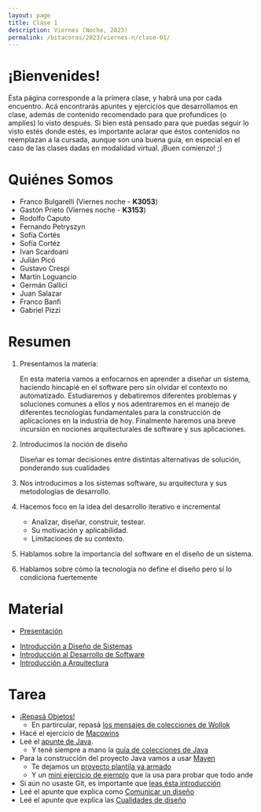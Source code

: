 ```yaml
---
layout: page
title: Clase 1
description: Viernes (Noche, 2023)
permalink: /bitacoras/2023/viernes-n/clase-01/
---
```


# **¡Bienvenides!**

Ésta página corresponde a la primera clase, y habrá una por cada encuentro. Acá encontrarás apuntes y ejercicios que desarrollamos en clase, además de contenido recomendado para que profundices (o amplíes) lo visto después.
Si bien está pensado para que puedas seguir lo visto estés donde estés, es importante aclarar que éstos contenidos no reemplazan a la cursada, aunque son una buena guía, en especial en el caso de las clases dadas en modalidad virtual.
¡Buen comienzo! ;)

# Quiénes Somos

* Franco Bulgarelli (Viernes noche - **K3053**)
* Gastón Prieto (Viernes noche - **K3153**)
* Rodolfo Caputo
* Fernando Petryszyn
* Sofía Cortés
* Sofía Cortéz
* Ivan Scardoani
* Julián Picó
* Gustavo Crespi
* Martín Loguancio
* Germán Gallici
* Juan Salazar
* Franco Banfi
* Gabriel Pizzi

# Resumen

1. Presentamos la materia:

    En esta materia vamos a enfocarnos en aprender a diseñar un sistema, haciendo hincapié en el software pero sin olvidar el contexto no automatizado. Estudiaremos y debatiremos diferentes problemas y soluciones comunes a ellos y nos adentraremos en el manejo de diferentes tecnologías fundamentales para la construcción de aplicaciones en la industria de hoy. Finalmente haremos una breve incursión en nociones arquitecturales de software y sus aplicaciones.

2. Introducimos la noción de diseño

    Diseñar es tomar decisiones entre distintas alternativas de solución, ponderando sus cualidades

3. Nos introducimos a los sistemas software, su arquitectura y sus metodologías de desarrollo.

4. Hacemos foco en la idea del desarrollo iterativo e incremental
    * Analizar, diseñar, construir, testear.
    * Su motivación y aplicabilidad.
    * Limitaciones de su contexto.
5. Hablamos sobre la importancia del software en el diseño de un sistema.
6. Hablamos sobre cómo la tecnología no define el diseño pero sí lo condiciona fuertemente


# Material

- [Presentación](https://docs.google.com/presentation/d/1Aa8h_upxAlwpPuJdlNfCFOH7Cg9b8FkE-fCekHLjY2I/edit)
* [Introducción a Diseño de Sistemas](https://docs.google.com/document/d/1mqWuU_5p9l6GIfHXSjcoyDXILWTKq2eW2dLFlIBOQzk)
* [Introducción al Desarrollo de Software](https://docs.google.com/document/d/1TZeWMdtMOKv7fESrFyJEJXWLTVutGVy_Gho9h5e1tRY/edit#heading=h.hegow82vrh7m)
* [Introducción a Arquitectura](https://docs.google.com/document/d/1XaKMrWPA0jntDK29gtEDRw-CoQgWXfHOmdbmihg4MpE)


# Tarea

* [¡Repasá Objetos!](https://www.pdep.com.ar/material/apuntes)
    * En partircular, repasá [los mensajes de colecciones de Wollok](https://docs.google.com/document/d/1oJ-tyQJoBtJh0kFcsV9wSUpgpopjGtoyhJdPUdjFIJQ/edit)
* Hacé el ejercicio de [Macowins](https://docs.google.com/document/d/1mjWKl9YH9Bb39iIUl1bQj_xhx_-CjCAMpcAXRqKhVjU)
* Leé el [apunte de Java](https://docs.google.com/document/d/1VYBey56M0UU6C0689hAClAvF9ILE6E7nKIuOqrRJnWQ).
    * Y tené siempre a mano la [guía de colecciones de Java](https://docs.google.com/document/d/1Tn4hhyEwbAm1OBhqz2Yu2NIrY_AX2hArwUMEtZadtLk/edit#heading=h.84nijkpu6fvo)
* Para la construcción del proyecto Java vamos a usar [Maven](https://docs.google.com/document/d/15-DWw5429fDFQy4G_hgQFozgFFLcJaNAH3aTivw97wM/)
   * Te dejamos un [proyecto plantila ya armado](https://github.com/dds-utn/java-base-project)
   * Y un [mini ejercicio de ejemplo](https://github.com/dds-utn/ejemplo-pepita) que la usa para probar que todo ande
* Si aún no usaste Git, es importante que [leas ésta introducción](https://docs.google.com/document/d/1nadC6-rwR2eRC0FYFWuq22pCRyZWXmCiPBuQ0cD-vMI/edit#heading=h.r9wuhoi4rpgq)
* Leé el apunte que explica como [Comunicar un diseño](https://docs.google.com/document/d/1eXLlNppAX-7E2M8Xxs0MCckdn4XVEYmeQNaS_E1RqTc/edit)
* Leé el apunte que explica las [Cualidades de diseño](https://docs.google.com/document/d/14HdvHvS33WqYb6Ak0BGa0IeCTbzeCRSDKs-1Ot-qLDw)

